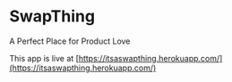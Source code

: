 # SwapThing
A Perfect Place for Product Love


This app is live at [https://itsaswapthing.herokuapp.com/](https://itsaswapthing.herokuapp.com/)